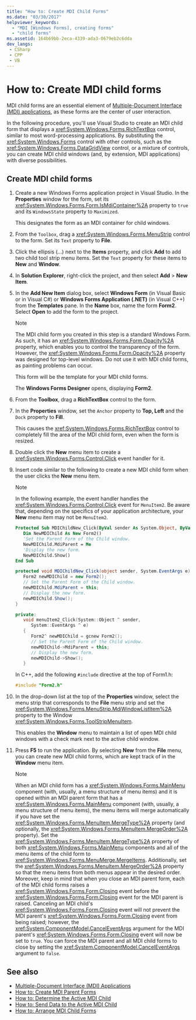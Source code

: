 ```yaml
---
title: "How to: Create MDI Child Forms"
ms.date: "03/30/2017"
helpviewer_keywords:
  - "MDI [Windows Forms], creating forms"
  - "child forms"
ms.assetid: 164b69bb-2eca-4339-ada3-0679eb2c6dda
dev_langs:
 - CSharp
 - CPP
 - VB
---
```

# How to: Create MDI child forms

MDI child forms are an essential element of [Multiple-Document Interface (MDI) applications](multiple-document-interface-mdi-applications.md), as these forms are the center of user interaction.

In the following procedure, you'll use Visual Studio to create an MDI child form that displays a <xref:System.Windows.Forms.RichTextBox> control, similar to most word-processing applications. By substituting the <xref:System.Windows.Forms> control with other controls, such as the <xref:System.Windows.Forms.DataGridView> control, or a mixture of controls, you can create MDI child windows (and, by extension, MDI applications) with diverse possibilities.

## Create MDI child forms

1. Create a new Windows Forms application project in Visual Studio. In the **Properties** window for the form, set its <xref:System.Windows.Forms.Form.IsMdiContainer%2A> property to `true` and its `WindowsState` property to `Maximized`.

   This designates the form as an MDI container for child windows.

2. From the `Toolbox`, drag a <xref:System.Windows.Forms.MenuStrip> control to the form. Set its `Text` property to **File**.

3. Click the ellipsis (…) next to the **Items** property, and click **Add** to add two child tool strip menu items. Set the `Text` property for these items to **New** and **Window**.

4. In **Solution Explorer**, right-click the project, and then select **Add** > **New Item**.

5. In the **Add New Item** dialog box, select **Windows Form** (in Visual Basic or in Visual C#) or **Windows Forms Application (.NET)** (in Visual C++) from the **Templates** pane. In the **Name** box, name the form **Form2**. Select **Open** to add the form to the project.

    > [!NOTE]
    > The MDI child form you created in this step is a standard Windows Form. As such, it has an <xref:System.Windows.Forms.Form.Opacity%2A> property, which enables you to control the transparency of the form. However, the <xref:System.Windows.Forms.Form.Opacity%2A> property was designed for top-level windows. Do not use it with MDI child forms, as painting problems can occur.

     This form will be the template for your MDI child forms.

     The **Windows Forms Designer** opens, displaying **Form2**.

6. From the **Toolbox**, drag a **RichTextBox** control to the form.

7. In the **Properties** window, set the `Anchor` property to **Top, Left** and the `Dock` property to **Fill**.

   This causes the <xref:System.Windows.Forms.RichTextBox> control to completely fill the area of the MDI child form, even when the form is resized.

8. Double click the **New** menu item to create a <xref:System.Windows.Forms.Control.Click> event handler for it.

9. Insert code similar to the following to create a new MDI child form when the user clicks the **New** menu item.

   > [!NOTE]
   > In the following example, the event handler handles the <xref:System.Windows.Forms.Control.Click> event for `MenuItem2`. Be aware that, depending on the specifics of your application architecture, your **New** menu item may not be `MenuItem2`.

    ```vb
    Protected Sub MDIChildNew_Click(ByVal sender As System.Object, ByVal e As System.EventArgs) Handles MenuItem2.Click
       Dim NewMDIChild As New Form2()
       'Set the Parent Form of the Child window.
       NewMDIChild.MdiParent = Me
       'Display the new form.
       NewMDIChild.Show()
    End Sub
    ```

    ```csharp
    protected void MDIChildNew_Click(object sender, System.EventArgs e){
       Form2 newMDIChild = new Form2();
       // Set the Parent Form of the Child window.
       newMDIChild.MdiParent = this;
       // Display the new form.
       newMDIChild.Show();
    }
    ```

    ```cpp
    private:
       void menuItem2_Click(System::Object ^ sender,
          System::EventArgs ^ e)
       {
          Form2^ newMDIChild = gcnew Form2();
          // Set the Parent Form of the Child window.
          newMDIChild->MdiParent = this;
          // Display the new form.
          newMDIChild->Show();
       }
    ```

   In C++, add the following `#include` directive at the top of Form1.h:

   ```cpp
   #include "Form2.h"
   ```

10. In the drop-down list at the top of the **Properties** window, select the menu strip that corresponds to the **File** menu strip and set the <xref:System.Windows.Forms.MenuStrip.MdiWindowListItem%2A> property to the Window <xref:System.Windows.Forms.ToolStripMenuItem>.

    This enables the **Window** menu to maintain a list of open MDI child windows with a check mark next to the active child window.

11. Press **F5** to run the application. By selecting **New** from the **File** menu, you can create new MDI child forms, which are kept track of in the **Window** menu item.

    > [!NOTE]
    > When an MDI child form has a <xref:System.Windows.Forms.MainMenu> component (with, usually, a menu structure of menu items) and it is opened within an MDI parent form that has a <xref:System.Windows.Forms.MainMenu> component (with, usually, a menu structure of menu items), the menu items will merge automatically if you have set the <xref:System.Windows.Forms.MenuItem.MergeType%2A> property (and optionally, the <xref:System.Windows.Forms.MenuItem.MergeOrder%2A> property). Set the <xref:System.Windows.Forms.MenuItem.MergeType%2A> property of both <xref:System.Windows.Forms.MainMenu> components and all of the menu items of the child form to <xref:System.Windows.Forms.MenuMerge.MergeItems>. Additionally, set the <xref:System.Windows.Forms.MenuItem.MergeOrder%2A> property so that the menu items from both menus appear in the desired order. Moreover, keep in mind that when you close an MDI parent form, each of the MDI child forms raises a <xref:System.Windows.Forms.Form.Closing> event before the <xref:System.Windows.Forms.Form.Closing> event for the MDI parent is raised. Canceling an MDI child's <xref:System.Windows.Forms.Form.Closing> event will not prevent the MDI parent's <xref:System.Windows.Forms.Form.Closing> event from being raised; however, the <xref:System.ComponentModel.CancelEventArgs> argument for the MDI parent's <xref:System.Windows.Forms.Form.Closing> event will now be set to `true`. You can force the MDI parent and all MDI child forms to close by setting the <xref:System.ComponentModel.CancelEventArgs> argument to `false`.

## See also

- [Multiple-Document Interface (MDI) Applications](multiple-document-interface-mdi-applications.md)
- [How to: Create MDI Parent Forms](how-to-create-mdi-parent-forms.md)
- [How to: Determine the Active MDI Child](how-to-determine-the-active-mdi-child.md)
- [How to: Send Data to the Active MDI Child](how-to-send-data-to-the-active-mdi-child.md)
- [How to: Arrange MDI Child Forms](how-to-arrange-mdi-child-forms.md)
